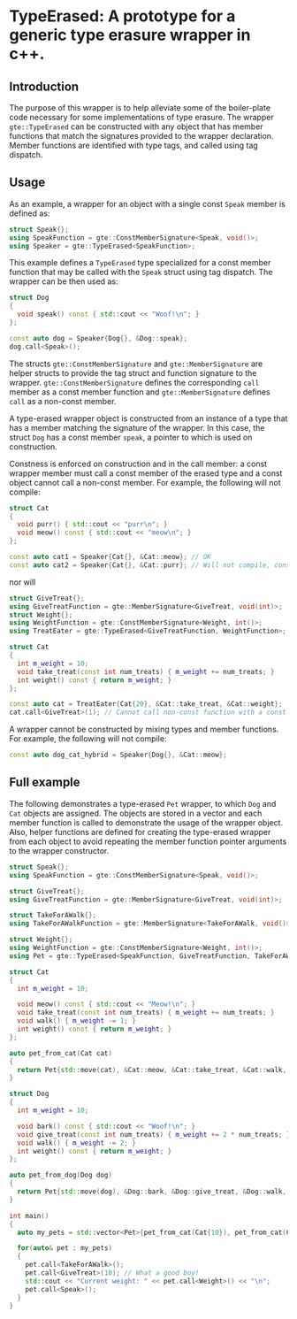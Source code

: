 # TypeErased: A prototype for a generic type erasure wrapper in c++.

## Introduction


The purpose of this wrapper is to help alleviate some of the boiler-plate code necessary for some implementations of type erasure.
The wrapper `gte::TypeErased` can be constructed with any object that has member functions that match the signatures provided to the wrapper declaration.
Member functions are identified with type tags, and called using tag dispatch.

## Usage

As an example, a wrapper for an object with a single const `Speak` member is defined as:

```cpp
struct Speak{};
using SpeakFunction = gte::ConstMemberSignature<Speak, void()>;
using Speaker = gte::TypeErased<SpeakFunction>;
```

This example defines a `TypeErased` type specialized for a const member function that may be called with the `Speak` struct using tag dispatch.
The wrapper can be then used as:

```cpp
struct Dog
{
  void speak() const { std::cout << "Woof!\n"; }
};

const auto dog = Speaker{Dog{}, &Dog::speak};
dog.call<Speak>();
```

The structs `gte::ConstMemberSignature` and `gte::MemberSignature` are helper structs to provide the tag struct and function signature to the wrapper.
`gte::ConstMemberSignature` defines the corresponding `call` member as a const member function and `gte::MemberSignature` defines `call` as a non-const member.

A type-erased wrapper object is constructed from an instance of a type that has a member matching the signature of the wrapper.
In this case, the struct `Dog` has a const member `speak`, a pointer to which is used on construction.

Constness is enforced on construction and in the call member: a const wrapper member must call a const member of the erased type and a const object cannot call a non-const member.
For example, the following will not compile:

```cpp
struct Cat
{
  void purr() { std::cout << "purr\n"; }
  void meow() const { std::cout << "meow\n"; }
};

const auto cat1 = Speaker{Cat{}, &Cat::meow}; // OK
const auto cat2 = Speaker{Cat{}, &Cat::purr}; // Will not compile, constness of member functions does not match
```

nor will

```cpp
struct GiveTreat{};
using GiveTreatFunction = gte::MemberSignature<GiveTreat, void(int)>;
struct Weight{};
using WeightFunction = gte::ConstMemberSignature<Weight, int()>;
using TreatEater = gte::TypeErased<GiveTreatFunction, WeightFunction>;

struct Cat
{
  int m_weight = 10;
  void take_treat(const int num_treats) { m_weight += num_treats; }
  int weight() const { return m_weight; }
};

const auto cat = TreatEater{Cat{20}, &Cat::take_treat, &Cat::weight};
cat.call<GiveTreat>(1); // Cannot call non-const function with a const object
```

A wrapper cannot be constructed by mixing types and member functions.
For example, the following will not compile:

```cpp
const auto dog_cat_hybrid = Speaker{Dog{}, &Cat::meow};
```

## Full example

The following demonstrates a type-erased `Pet` wrapper, to which `Dog` and `Cat` objects are assigned.
The objects are stored in a vector and each member function is called to demonstrate the usage of the wrapper object.
Also, helper functions are defined for creating the type-erased wrapper from each object to avoid repeating the member function pointer arguments to the wrapper constructor.


```cpp
struct Speak{};
using SpeakFunction = gte::ConstMemberSignature<Speak, void()>;

struct GiveTreat{};
using GiveTreatFunction = gte::MemberSignature<GiveTreat, void(int)>;

struct TakeForAWalk{};
using TakeForAWalkFunction = gte::MemberSignature<TakeForAWalk, void()>;

struct Weight{};
using WeightFunction = gte::ConstMemberSignature<Weight, int()>;
using Pet = gte::TypeErased<SpeakFunction, GiveTreatFunction, TakeForAWalkFunction, WeightFunction>;

struct Cat
{
  int m_weight = 10;

  void meow() const { std::cout << "Meow!\n"; }
  void take_treat(const int num_treats) { m_weight += num_treats; }
  void walk() { m_weight -= 1; }
  int weight() const { return m_weight; }
};

auto pet_from_cat(Cat cat)
{
  return Pet{std::move(cat), &Cat::meow, &Cat::take_treat, &Cat::walk, &Cat::weight};
}

struct Dog
{
  int m_weight = 10;

  void bark() const { std::cout << "Woof!\n"; }
  void give_treat(const int num_treats) { m_weight += 2 * num_treats; }
  void walk() { m_weight -= 2; }
  int weight() const { return m_weight; }
};

auto pet_from_dog(Dog dog)
{
  return Pet{std::move(dog), &Dog::bark, &Dog::give_treat, &Dog::walk, &Dog::weight};
}

int main()
{
  auto my_pets = std::vector<Pet>{pet_from_cat(Cat{10}), pet_from_cat(Cat{20}), pet_from_dog(Dog{50})};

  for(auto& pet : my_pets)
  {
    pet.call<TakeForAWalk>();
    pet.call<GiveTreat>(10); // What a good boy!
    std::cout << "Current weight: " << pet.call<Weight>() << "\n";
    pet.call<Speak>();
  }
}

```

